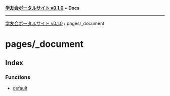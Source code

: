 [**学友会ポータルサイト v0.1.0**](../../README.md) • **Docs**

***

[学友会ポータルサイト v0.1.0](../../modules.md) / pages/\_document

# pages/\_document

## Index

### Functions

- [default](functions/default.md)
